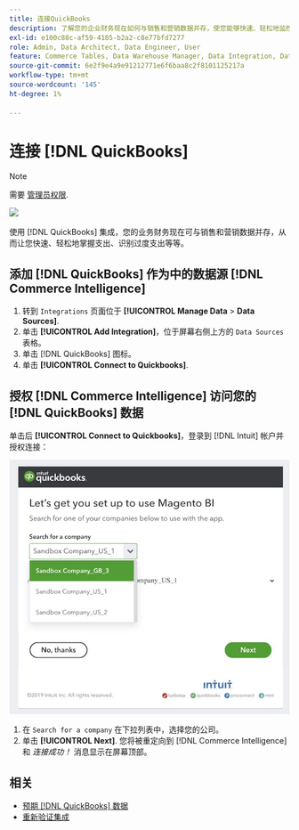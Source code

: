 ```yaml
---
title: 连接QuickBooks
description: 了解您的企业财务现在如何与销售和营销数据并存，使您能够快速、轻松地监控开支、识别超支等等。
exl-id: e100c88c-af59-4185-b2a2-c8e77bfd7277
role: Admin, Data Architect, Data Engineer, User
feature: Commerce Tables, Data Warehouse Manager, Data Integration, Data Import/Export
source-git-commit: 6e2f9e4a9e91212771e6f6baa8c2f8101125217a
workflow-type: tm+mt
source-wordcount: '145'
ht-degree: 1%

---
```


# 连接 [!DNL QuickBooks]

>[!NOTE]
>
>需要 [管理员权限](../../../administrator/user-management/user-management.md).

![](../../../assets/Quickbooks.png)

使用 [!DNL QuickBooks] 集成，您的业务财务现在可与销售和营销数据并存，从而让您快速、轻松地掌握支出、识别过度支出等等。

## 添加 [!DNL QuickBooks] 作为中的数据源 [!DNL Commerce Intelligence]

1. 转到 `Integrations` 页面位于 **[!UICONTROL Manage Data** > **Data Sources]**.
1. 单击 **[!UICONTROL Add Integration]**，位于屏幕右侧上方的 `Data Sources` 表格。
1. 单击 [!DNL QuickBooks] 图标。
1. 单击 **[!UICONTROL Connect to Quickbooks]**.

## 授权 [!DNL Commerce Intelligence] 访问您的 [!DNL QuickBooks] 数据

单击后 **[!UICONTROL Connect to Quickbooks]**，登录到 [!DNL Intuit] 帐户并授权连接：

![](../../../assets/QuickBooks_App_Store_1.jpg)

1. 在 `Search for a company` 在下拉列表中，选择您的公司。
1. 单击 **[!UICONTROL Next]**. 您将被重定向到 [!DNL Commerce Intelligence] 和 *连接成功！* 消息显示在屏幕顶部。

## 相关

* [预期 [!DNL QuickBooks] 数据](../integrations/quickbooks-data.md)
* [重新验证集成](https://experienceleague.adobe.com/docs/commerce-knowledge-base/kb/how-to/mbi-reauthenticating-integrations.html)
